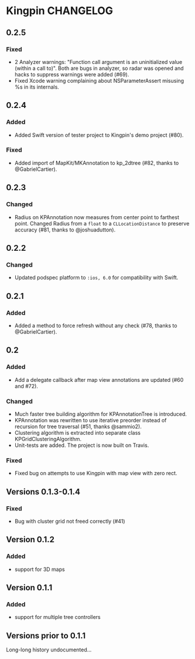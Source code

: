 # Kingpin CHANGELOG

## 0.2.5

### Fixed

* 2 Analyzer warnings: "Function call argument is an uninitialized value (within a call to)". Both are bugs in analyzer, so radar was opened and hacks to suppress warnings were added (#69).
* Fixed Xcode warning complaining about NSParameterAssert misusing %s in its internals.

## 0.2.4

### Added

* Added Swift version of tester project to Kingpin's demo project (#80).

### Fixed

* Added import of MapKit/MKAnnotation to kp_2dtree (#82, thanks to @GabrielCartier).

## 0.2.3

### Changed

* Radius on KPAnnotation now measures from center point to farthest point. Changed Radius from a `float` to a `CLLocationDistance` to preserve accuracy (#81, thanks to @joshuadutton).

## 0.2.2

### Changed

* Updated podspec platform to `:ios, 6.0` for compatibility with Swift.

## 0.2.1

### Added

* Added a method to force refresh without any check (#78, thanks to @GabrielCartier).

## 0.2

### Added

* Add a delegate callback after map view annotations are updated (#60 and #72).

### Changed

* Much faster tree building algorithm for KPAnnotationTree is introduced.
* KPAnnotation was rewritten to use iterative preorder instead of recursion for tree traversal (#51, thanks @sammio2).
* Clustering algorithm is extracted into separate class KPGridClusteringAlgorithm.
* Unit-tests are added. The project is now built on Travis.

### Fixed

* Fixed bug on attempts to use Kingpin with map view with zero rect.

## Versions 0.1.3-0.1.4

### Fixed

* Bug with cluster grid not freed correctly (#41)

## Version 0.1.2

### Added

* support for 3D maps

## Version 0.1.1

### Added

* support for multiple tree controllers

## Versions prior to 0.1.1

Long-long history undocumented...

